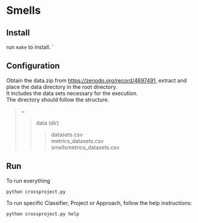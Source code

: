 # Smells

## Install
run `make` to install.
`
## Configuration
Obtain the data.zip from https://zenodo.org/record/4697491, extract and place the data directory in the root directory.<br>
It includes the data sets necessary for the execution.<br>
The directory should follow the structure.
>~
>> data (dir)
>>> datasets.csv<br>
>>> metrics_datasets.csv<br>
>>> smellsmetrics_datasets.csv

## Run
To run everything

```python crossproject.py```

To run specific Classifier, Project or Approach, follow the help instructions:

```python crossproject.py help```